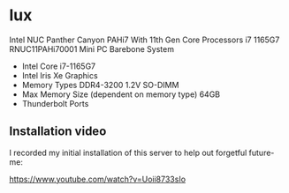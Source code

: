 # lux

Intel NUC Panther Canyon PAHi7 With 11th Gen Core Processors i7 1165G7 RNUC11PAHi70001 Mini PC Barebone System

- Intel Core i7-1165G7
- Intel Iris Xe Graphics
- Memory Types DDR4-3200 1.2V SO-DIMM
- Max Memory Size (dependent on memory type) 64GB
- Thunderbolt Ports

## Installation video

I recorded my initial installation of this server to help out forgetful future-me:

<https://www.youtube.com/watch?v=Uoii8733sIo>
